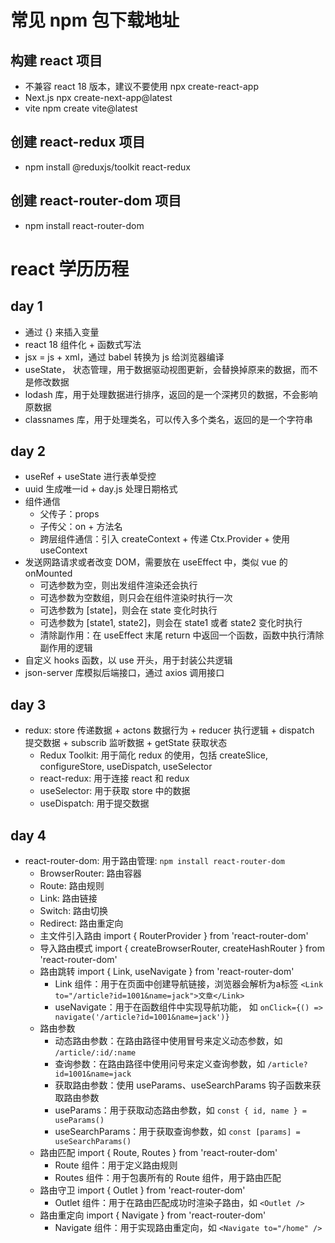 # 常见 npm 包下载地址
## 构建 react 项目
- 不兼容 react 18 版本，建议不要使用
    npx create-react-app
- Next.js
    npx create-next-app@latest
- vite
    npm create vite@latest

## 创建 react-redux 项目
 - npm install @reduxjs/toolkit react-redux

## 创建 react-router-dom 项目
 - npm install react-router-dom


# react 学历历程
## day 1
- 通过 {} 来插入变量
- react 18 组件化 + 函数式写法
- jsx = js + xml，通过 babel 转换为 js 给浏览器编译
- useState， 状态管理，用于数据驱动视图更新，会替换掉原来的数据，而不是修改数据
- lodash 库，用于处理数据进行排序，返回的是一个深拷贝的数据，不会影响原数据
- classnames 库，用于处理类名，可以传入多个类名，返回的是一个字符串

## day 2
- useRef + useState 进行表单受控
- uuid 生成唯一id + day.js 处理日期格式
- 组件通信
    - 父传子：props
    - 子传父：on + 方法名
    - 跨层组件通信：引入 createContext + 传递 Ctx.Provider + 使用 useContext
- 发送网路请求或者改变 DOM，需要放在 useEffect 中，类似 vue 的 onMounted
    - 可选参数为空，则出发组件渲染还会执行
    - 可选参数为空数组，则只会在组件渲染时执行一次
    - 可选参数为 [state]，则会在 state 变化时执行
    - 可选参数为 [state1, state2]，则会在 state1 或者 state2 变化时执行
    - 清除副作用：在 useEffect 末尾 return 中返回一个函数，函数中执行清除副作用的逻辑
- 自定义 hooks 函数，以 use 开头，用于封装公共逻辑
- json-server 库模拟后端接口，通过 axios 调用接口

## day 3
- redux: store 传递数据 + actons 数据行为 + reducer 执行逻辑  + dispatch 提交数据 + subscrib 监听数据 + getState 获取状态
    - Redux Toolkit: 用于简化 redux 的使用，包括 createSlice, configureStore, useDispatch, useSelector
    - react-redux: 用于连接 react 和 redux
    - useSelector: 用于获取 store 中的数据
    - useDispatch: 用于提交数据

## day 4
- react-router-dom: 用于路由管理:
     `npm install react-router-dom`
    - BrowserRouter: 路由容器
    - Route: 路由规则
    - Link: 路由链接
    - Switch: 路由切换
    - Redirect: 路由重定向
    - 主文件引入路由
        import { RouterProvider } from 'react-router-dom'
    - 导入路由模式
        import { createBrowserRouter, createHashRouter } from 'react-router-dom'
    - 路由跳转
        import { Link, useNavigate } from 'react-router-dom'
        - Link 组件：用于在页面中创建导航链接，浏览器会解析为a标签
        ```<Link to="/article?id=1001&name=jack">文章</Link>```
        - useNavigate：用于在函数组件中实现导航功能， 如
        ```onClick={() => navigate('/article?id=1001&name=jack')}```
    - 路由参数
        - 动态路由参数：在路由路径中使用冒号来定义动态参数，如 `/article/:id/:name`
        - 查询参数：在路由路径中使用问号来定义查询参数，如 `/article?id=1001&name=jack`
        - 获取路由参数：使用 useParams、useSearchParams 钩子函数来获取路由参数
        - useParams：用于获取动态路由参数，如
        ```const { id, name } = useParams()```
        - useSearchParams：用于获取查询参数，如
        ```const [params] = useSearchParams()```
    - 路由匹配
        import { Route, Routes } from 'react-router-dom'
        - Route 组件：用于定义路由规则
        - Routes 组件：用于包裹所有的 Route 组件，用于路由匹配
    - 路由守卫
        import { Outlet } from 'react-router-dom'
        - Outlet 组件：用于在路由匹配成功时渲染子路由，如
        ```<Outlet />```
    - 路由重定向
        import { Navigate } from 'react-router-dom'
        - Navigate 组件：用于实现路由重定向，如
        ```<Navigate to="/home" />```

